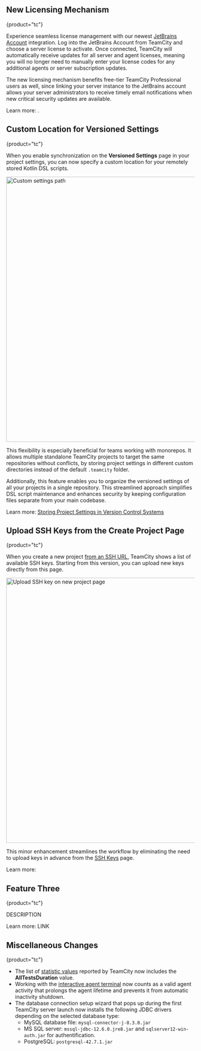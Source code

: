 [//]: # (title: What's New in TeamCity On-Premises 2024.07)

<chunk include-id="2024-07-tc">

## New Licensing Mechanism
{product="tc"}

Experience seamless license management with our newest [JetBrains Account](https://account.jetbrains.com/licenses) integration. Log into the JetBrains Account from TeamCity and choose a server license to activate. Once connected, TeamCity will automatically receive updates for all server and agent licenses, meaning you will no longer need to manually enter your license codes for any additional agents or server subscription updates.

The new licensing mechanism benefits free-tier TeamCity Professional users as well, since linking your server instance to the JetBrains account allows your server administrators to receive timely email notifications when new critical security updates are available.

Learn more: [](manage-teamcity-license.md).

## Custom Location for Versioned Settings
{product="tc"}

When you enable synchronization on the **Versioned Settings** page in your project settings, you can now specify a custom location for your remotely stored Kotlin DSL scripts.

<img src="dk-vcs-settings-custompath.png" width="706" alt="Custom settings path"/>

This flexibility is especially beneficial for teams working with monorepos. It allows multiple standalone TeamCity projects to target the same repositories without conflicts, by storing project settings in different custom directories instead of the default `.teamcity` folder.

Additionally, this feature enables you to organize the versioned settings of all your projects in a single repository. This streamlined approach simplifies DSL script maintenance and enhances security by keeping configuration files separate from your main codebase.

Learn more: [Storing Project Settings in Version Control Systems](storing-project-settings-in-version-control.md#Custom+Settings+Path)



## Upload SSH Keys from the Create Project Page
{product="tc"}

When you create a new project [from an SSH URL](creating-and-editing-projects.md#Creating+project+pointing+to+repository+URL), TeamCity shows a list of available SSH keys. Starting from this version, you can upload new keys directly from this page.

<img src="dk-ssh-on-new-project.png" width="706" alt="Upload SSH key on new project page"/>

This minor enhancement streamlines the workflow by eliminating the need to upload keys in advance from the [SSH Keys](ssh-keys-management.md#Upload+New+SSH+Keys+to+a+Project) page.

Learn more: [](ssh-keys-management.md#Upload+SSH+Keys+to+TeamCity+Server)




## Feature Three
{product="tc"}

DESCRIPTION

Learn more: LINK


## Miscellaneous Changes
{product="tc"}

* The list of [statistic values](custom-chart.md#Default+Statistics+Values+Provided+by+TeamCity) reported by TeamCity now includes the **AllTestsDuration** value.
* Working with the [interactive agent terminal](install-and-start-teamcity-agents.md#Debug+Agents+Remotely) now counts as a valid agent activity that prolongs the agent lifetime and prevents it from automatic inactivity shutdown.
* The database connection setup wizard that pops up during the first TeamCity server launch now installs the following JDBC drivers depending on the selected database type:
  * MySQL database file: `mysql-connector-j-8.3.0.jar`
  * MS SQL server: `mssql-jdbc-12.6.0.jre8.jar` and `sqlserver12-win-auth.jar` for authentification.
  * PostgreSQL: `postgresql-42.7.1.jar`


</chunk>

